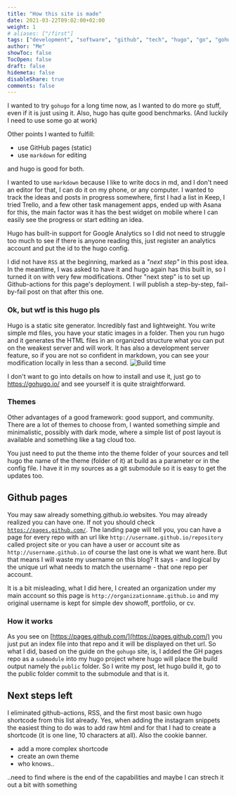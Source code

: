 ```yaml
---
title: "How this site is made"
date: 2021-03-22T09:02:00+02:00
weight: 1
# aliases: ["/first"]
tags: ["development", "software", "github", "tech", "hugo", "go", "gohugo"]
author: "Me"
showToc: false
TocOpen: false
draft: false
hidemeta: false
disableShare: true
comments: false
---
```

I wanted to try `gohugo` for a long time now, as I wanted to do more `go` stuff, even if it is just using it. Also, hugo has quite good benchmarks. (And luckily I need to use some go at work)

Other points I wanted to fulfill:
 - use GitHub pages (static)
 - use `markdown` for editing

and hugo is good for both.

I wanted to use `markdown` because I like to write docs in md, and I don't need an editor for that, I can do it on my phone, or any computer. 
I wanted to track the ideas and posts in progress somewhere, first I had a list in Keep, I tried Trello, and a few other task management apps, ended up with Asana for this, the main factor was it has the best widget on mobile where I can easily see the progress or start editing an idea.  

Hugo has built-in support for Google Analytics so I did not need to struggle too much to see if there is anyone reading this, just register an analytics account and put the id to the hugo config.

I did not have `RSS` at the beginning, marked as a *"next step"* in this post idea. In the meantime, I was asked to have it and hugo again has this built in, so I turned it on with very few modifications.
Other "next step" is to set up Github-actions for this page's deployment. I will publish a step-by-step, fail-by-fail post on that after this one.

### Ok, but wtf is this hugo pls

Hugo is a static site generator. Incredibly fast and lightweight. You write simple md files, you have your static images in a folder. Then you run hugo and it generates the HTML files in an organized structure what you can put on the weakest server and will work.
It has also a development server feature, so if you are not so confident in markdown, you can see your modification locally in less than a second. ![Build time](/images/20210322_gohugo/gohugo_ms.png)

I don't want to go into details on how to install and use it, just go to https://gohugo.io/ and see yourself it is quite straightforward.

### Themes

Other advantages of a good framework: good support, and community. There are a lot of themes to choose from, I wanted something simple and minimalistic, possibly with dark mode, where a simple list of post layout is available and something like a tag cloud too.

You just need to put the theme into the theme folder of your sources and tell hugo the name of the theme (folder of it) at build as a parameter or in the config file. I have it in my sources as a git submodule so it is easy to get the updates too.

## Github pages

You may saw already something.github.io websites. You may already realized you can have one. If not you should check [`https://pages.github.com/`](https://pages.github.com/). The landing page will tell you, you can have a page for every repo with an url like `http://username.github.io/repository` called project site or you can have a user or account site as `http://username.github.io` of course the last one is what we want here. But that means I will waste my username on this blog? It says - and logical by the unique url what needs to match the username - that one repo per account.

It is a bit misleading, what I did here, I created an organization under my main account so this page is `http://organizationname.github.io` and my original username is kept for simple dev showoff, portfolio, or cv.

### How it works

As you see on [https://pages.github.com/](https://pages.github.com/) you just put an index file into that repo and it will be displayed on thet url.
So what I did, based on the guide on the `gohugo` site, is, I added the GH pages repo as a `submodule` into my hugo project where hugo will place the build output namely the `public` folder.
So I write my post, let hugo build it, go to the public folder commit to the submodule and that is it.

## Next steps left

I eliminated github-actions, RSS, and the first most basic own hugo shortcode from this list already.
Yes, when adding the instagram snippets the easiest thing to do was to add raw html and for that I had to create a shortcode (it is one line, 10 characters at all). Also the cookie banner.

 - add a more complex shortcode
 - create an own theme
 - who knows..

..need to find where is the end of the capabilities and maybe I can strech it out a bit with something